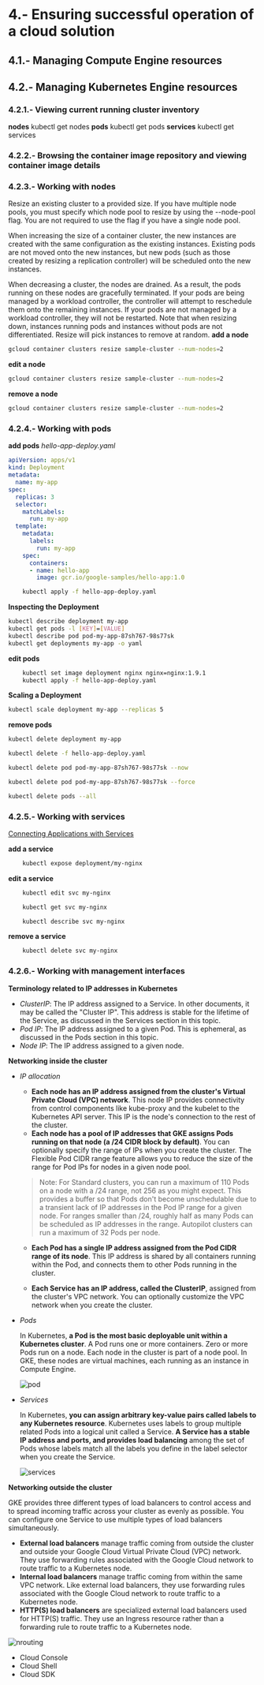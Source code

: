 # 4.- Ensuring successful operation of a cloud solution
## 4.1.- Managing Compute Engine resources

## 4.2.- Managing Kubernetes Engine resources
### 4.2.1.- Viewing current running cluster inventory
**nodes**
kubectl get nodes
**pods**
kubectl get pods
**services**
kubectl get services

### 4.2.2.- Browsing the container image repository and viewing container image details


### 4.2.3.- Working with nodes
Resize an existing cluster to a provided size.
If you have multiple node pools, you must specify which node pool to resize by using the --node-pool flag. You are not required to use the flag if you have a single node pool.

When increasing the size of a container cluster, the new instances are created with the same configuration as the existing instances. Existing pods are not moved onto the new instances, but new pods (such as those created by resizing a replication controller) will be scheduled onto the new instances.

When decreasing a cluster, the nodes are drained. As a result, the pods running on these nodes are gracefully terminated. If your pods are being managed by a workload controller, the controller will attempt to reschedule them onto the remaining instances. If your pods are not managed by a workload controller, they will not be restarted. Note that when resizing down, instances running pods and instances without pods are not differentiated. Resize will pick instances to remove at random.
**add a node** 
```bash
gcloud container clusters resize sample-cluster --num-nodes=2
```
**edit a node**
```bash
gcloud container clusters resize sample-cluster --num-nodes=2
```
**remove a node**
```bash
gcloud container clusters resize sample-cluster --num-nodes=2
```

### 4.2.4.- Working with pods
**add pods**
*hello-app-deploy.yaml*
```yaml
apiVersion: apps/v1
kind: Deployment
metadata:
  name: my-app
spec:
  replicas: 3
  selector:
    matchLabels:
      run: my-app
  template:
    metadata:
      labels:
        run: my-app
    spec:
      containers:
      - name: hello-app
        image: gcr.io/google-samples/hello-app:1.0
```
```bash
    kubectl apply -f hello-app-deploy.yaml
```
**Inspecting the Deployment**
```bash
kubectl describe deployment my-app
kubectl get pods -l [KEY]=[VALUE]
kubectl describe pod pod-my-app-87sh767-98s77sk
kubectl get deployments my-app -o yaml
```
**edit pods**
```bash
    kubectl set image deployment nginx nginx=nginx:1.9.1
    kubectl apply -f hello-app-deploy.yaml
```
**Scaling a Deployment**
```bash
kubectl scale deployment my-app --replicas 5
```
**remove pods**
```bash
kubectl delete deployment my-app

kubectl delete -f hello-app-deploy.yaml

kubectl delete pod pod-my-app-87sh767-98s77sk --now

kubectl delete pod pod-my-app-87sh767-98s77sk --force

kubectl delete pods --all
```
### 4.2.5.- Working with services
[Connecting Applications with Services](https://kubernetes.io/docs/concepts/services-networking/connect-applications-service/)

**add a service**
```bash
    kubectl expose deployment/my-nginx
```
**edit a service**
```bash
    kubectl edit svc my-nginx

    kubectl get svc my-nginx

    kubectl describe svc my-nginx
```
**remove a service**
```bash
    kubectl delete svc my-nginx
```
### 4.2.6.- Working with management interfaces

**Terminology related to IP addresses in Kubernetes**
- *ClusterIP*: The IP address assigned to a Service. In other documents, it may be called the "Cluster IP". This address is stable for the lifetime of the Service, as discussed in the Services section in this topic.
- *Pod IP*: The IP address assigned to a given Pod. This is ephemeral, as discussed in the Pods section in this topic.
- *Node IP*: The IP address assigned to a given node.

**Networking inside the cluster**


- *IP allocation*
    - **Each node has an IP address assigned from the cluster's Virtual Private Cloud (VPC) network**. This node IP provides connectivity from control components like kube-proxy and the kubelet to the Kubernetes API server. This IP is the node's connection to the rest of the cluster.
    - **Each node has a pool of IP addresses that GKE assigns Pods running on that node (a /24 CIDR block by default)**. You can optionally specify the range of IPs when you create the cluster. The Flexible Pod CIDR range feature allows you to reduce the size of the range for Pod IPs for nodes in a given node pool.

    > Note: For Standard clusters, you can run a maximum of 110 Pods on a node with a /24 range, not 256 as you might expect. This provides a buffer so that Pods don't become unschedulable due to a transient lack of IP addresses in the Pod IP range for a given node. For ranges smaller than /24, roughly half as many Pods can be scheduled as IP addresses in the range. Autopilot clusters can run a maximum of 32 Pods per node.

    - **Each Pod has a single IP address assigned from the Pod CIDR range of its node**. This IP address is shared by all containers running within the Pod, and connects them to other Pods running in the cluster.

    - **Each Service has an IP address, called the ClusterIP**, assigned from the cluster's VPC network. You can optionally customize the VPC network when you create the cluster.


- *Pods*

    In Kubernetes, **a Pod is the most basic deployable unit within a Kubernetes cluster**. A Pod runs one or more containers. Zero or more Pods run on a node. Each node in the cluster is part of a node pool. In GKE, these nodes are virtual machines, each running as an instance in Compute Engine.

    ![pod](https://cloud.google.com/kubernetes-engine/images/networking-overview_single-node.png)

- *Services*

    In Kubernetes, **you can assign arbitrary key-value pairs called labels to any Kubernetes resource**. Kubernetes uses labels to group multiple related Pods into a logical unit called a Service. **A Service has a stable IP address and ports, and provides load balancing** among the set of Pods whose labels match all the labels you define in the label selector when you create the Service.

    ![services](https://cloud.google.com/kubernetes-engine/images/networking-overview_two-services.png)

**Networking outside the cluster**

GKE provides three different types of load balancers to control access and to spread incoming traffic across your cluster as evenly as possible. You can configure one Service to use multiple types of load balancers simultaneously.

- **External load balancers** manage traffic coming from outside the cluster and outside your Google Cloud Virtual Private Cloud (VPC) network. They use forwarding rules associated with the Google Cloud network to route traffic to a Kubernetes node.
- **Internal load balancers** manage traffic coming from within the same VPC network. Like external load balancers, they use forwarding rules associated with the Google Cloud network to route traffic to a Kubernetes node.
- **HTTP(S) load balancers** are specialized external load balancers used for HTTP(S) traffic. They use an Ingress resource rather than a forwarding rule to route traffic to a Kubernetes node.

![nrouting](https://cloud.google.com/kubernetes-engine/images/networking-overview_routing.png)



- Cloud Console
- Cloud Shell
- Cloud SDK
